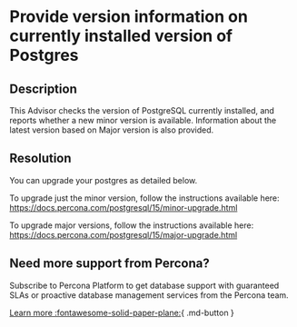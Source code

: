 # Provide version information on currently installed version of Postgres

## Description

This Advisor checks the version of PostgreSQL currently installed, and reports whether a new minor version is available. Information about the latest version based on Major version is also provided.


## Resolution
You can upgrade your postgres as detailed below.

To upgrade just the minor version, follow the instructions available here:
https://docs.percona.com/postgresql/15/minor-upgrade.html

To upgrade major versions, follow the instructions available here:
https://docs.percona.com/postgresql/15/major-upgrade.html



## Need more support from Percona?

Subscribe to Percona Platform to get database support with guaranteed SLAs or proactive database management services from the Percona team.

[Learn more :fontawesome-solid-paper-plane:](https://per.co.na/subscribe){ .md-button }
